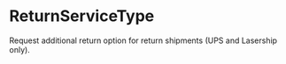 # ReturnServiceType

Request additional return option for return shipments (UPS and Lasership only).

